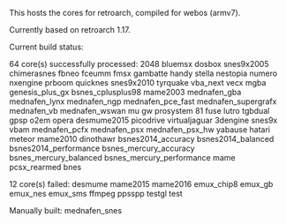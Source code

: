 This hosts the cores for retroarch, compiled for webos (armv7).

Currently based on retroarch 1.17.

Current build status:

64 core(s) successfully processed:
	2048 bluemsx dosbox snes9x2005 chimerasnes fbneo fceumm fmsx
	gambatte handy stella nestopia numero nxengine prboom quicknes
	snes9x2010 tyrquake vba_next vecx mgba genesis_plus_gx
	bsnes_cplusplus98 mame2003 mednafen_gba mednafen_lynx
	mednafen_ngp mednafen_pce_fast mednafen_supergrafx mednafen_vb
	mednafen_wswan mu gw prosystem 81 fuse lutro tgbdual gpsp
	o2em opera desmume2015 picodrive virtualjaguar 3dengine
	snes9x vbam mednafen_pcfx mednafen_psx mednafen_psx_hw
	yabause hatari meteor mame2010 dinothawr bsnes2014_accuracy
	bsnes2014_balanced bsnes2014_performance bsnes_mercury_accuracy
	bsnes_mercury_balanced bsnes_mercury_performance mame pcsx_rearmed
	bnes
 
12 core(s) failed:
   desmume mame2015 mame2016 emux_chip8 emux_gb emux_nes
   emux_sms ffmpeg ppsspp testgl test

Manually built:
   mednafen_snes
